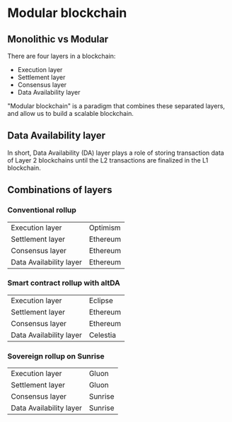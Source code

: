 # Modular blockchain

## Monolithic vs Modular

There are four layers in a blockchain:

- Execution layer
- Settlement layer
- Consensus layer
- Data Availability layer

"Modular blockchain" is a paradigm that combines these separated layers, and allow us to build a scalable blockchain.

## Data Availability layer

In short, Data Availability (DA) layer plays a role of storing transaction data of Layer 2 blockchains until the L2 transactions are finalized in the L1 blockchain.

## Combinations of layers

### Conventional rollup

|||
|---|---|
| Execution layer | Optimism |
| Settlement layer | Ethereum |
| Consensus layer | Ethereum |
| Data Availability layer | Ethereum |

### Smart contract rollup with altDA

|||
|---|---|
| Execution layer | Eclipse |
| Settlement layer | Ethereum |
| Consensus layer | Ethereum |
| Data Availability layer | Celestia |

### Sovereign rollup on Sunrise

|||
|---|---|
| Execution layer | Gluon |
| Settlement layer | Gluon |
| Consensus layer | Sunrise |
| Data Availability layer | Sunrise |
